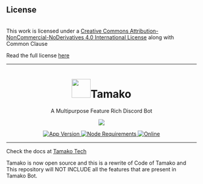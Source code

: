 
## License
<br />This work is licensed under a <a rel="license" href="http://creativecommons.org/licenses/by-nc-nd/4.0/">Creative Commons Attribution-NonCommercial-NoDerivatives 4.0 International License</a> along with Common Clause

Read the full license <a href="https://github.com/BearTS/Tamako/blob/main/LICENSE.md">here</a>

---

<h1 align="center"> <img src='https://raw.githubusercontent.com/Tamako-Tech/Tamako-Docs/main/static/img/logo.png' height='50'>Tamako</h1>

<p align="center"> A Multipurpose Feature Rich Discord Bot </p>

<p align="center">
  <a href="http://forthebadge.com/">
    <img src="http://forthebadge.com/images/badges/built-with-love.svg"/>
  </a>
</p>

<p align="center">
  <a href="https://github.com/BearTS/Tamako">
    <img src="https://img.shields.io/github/package-json/v/BearTS/tamako/main?color=pink&label=Current%20Version" alt="App Version" />
  </a>
  <a href="https://nodejs.org/dist/latest-v16.x/">
    <img src="https://img.shields.io/static/v1?label=node&message=>=16.0.0&color=success&logo=Node.js&logoColor=white" alt="Node Requirements">
  </a>
  <!-- <a href="https://github.com/BearTS/Tamako">
    <img src="https://img.shields.io/github/workflow/status/BearTS/Tamako/Docker%20Image" alt="build">
  </a> -->
  <a href="https://discord.gg/dDnmY56">
    <img src="https://img.shields.io/discord/744871453060759682?color=%237289DA&label=Support&logo=discord&logoColor=white" alt="Online">
  </a>
</p>
<p align="center">
  
</p>

---

Check the docs at <a href="https://tamako.tech/">Tamako Tech</a>

Tamako is now open source and this is a rewrite of Code of Tamako and This repository will NOT INCLUDE all the features 
that are present in Tamako Bot.

